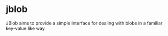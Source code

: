 # jblob
JBlob aims to provide a simple interface for dealing with blobs in a familiar key-value like way
